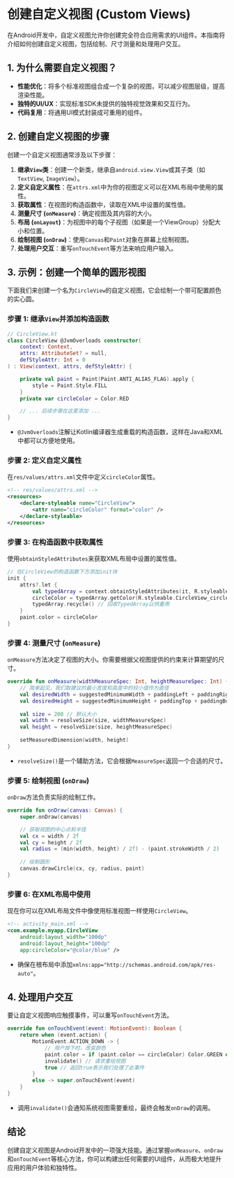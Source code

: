 # 创建自定义视图 (Custom Views)

在Android开发中，自定义视图允许你创建完全符合应用需求的UI组件。本指南将介绍如何创建自定义视图，包括绘制、尺寸测量和处理用户交互。

## 1. 为什么需要自定义视图？

- **性能优化**：将多个标准视图组合成一个复杂的视图，可以减少视图层级，提高渲染性能。
- **独特的UI/UX**：实现标准SDK未提供的独特视觉效果和交互行为。
- **代码复用**：将通用UI模式封装成可重用的组件。

## 2. 创建自定义视图的步骤

创建一个自定义视图通常涉及以下步骤：

1.  **继承`View`类**：创建一个新类，继承自`android.view.View`或其子类（如`TextView`, `ImageView`）。
2.  **定义自定义属性**：在`attrs.xml`中为你的视图定义可以在XML布局中使用的属性。
3.  **获取属性**：在视图的构造函数中，读取在XML中设置的属性值。
4.  **测量尺寸 (`onMeasure`)**：确定视图及其内容的大小。
5.  **布局 (`onLayout`)**：为视图中的每个子视图（如果是一个ViewGroup）分配大小和位置。
6.  **绘制视图 (`onDraw`)**：使用`Canvas`和`Paint`对象在屏幕上绘制视图。
7.  **处理用户交互**：重写`onTouchEvent`等方法来响应用户输入。

## 3. 示例：创建一个简单的圆形视图

下面我们来创建一个名为`CircleView`的自定义视图，它会绘制一个带可配置颜色的实心圆。

### 步骤 1: 继承`View`并添加构造函数

```kotlin
// CircleView.kt
class CircleView @JvmOverloads constructor(
    context: Context,
    attrs: AttributeSet? = null,
    defStyleAttr: Int = 0
) : View(context, attrs, defStyleAttr) {

    private val paint = Paint(Paint.ANTI_ALIAS_FLAG).apply {
        style = Paint.Style.FILL
    }
    private var circleColor = Color.RED

    // ... 后续步骤在这里添加 ...
}
```
*   `@JvmOverloads`注解让Kotlin编译器生成重载的构造函数，这样在Java和XML中都可以方便地使用。

### 步骤 2: 定义自定义属性

在`res/values/attrs.xml`文件中定义`circleColor`属性。

```xml
<!-- res/values/attrs.xml -->
<resources>
    <declare-styleable name="CircleView">
        <attr name="circleColor" format="color" />
    </declare-styleable>
</resources>
```

### 步骤 3: 在构造函数中获取属性

使用`obtainStyledAttributes`来获取XML布局中设置的属性值。

```kotlin
// 在CircleView的构造函数下方添加init块
init {
    attrs?.let {
        val typedArray = context.obtainStyledAttributes(it, R.styleable.CircleView, 0, 0)
        circleColor = typedArray.getColor(R.styleable.CircleView_circleColor, Color.RED)
        typedArray.recycle() // 回收TypedArray以供重用
    }
    paint.color = circleColor
}
```

### 步骤 4: 测量尺寸 (`onMeasure`)

`onMeasure`方法决定了视图的大小。你需要根据父视图提供的约束来计算期望的尺寸。

```kotlin
override fun onMeasure(widthMeasureSpec: Int, heightMeasureSpec: Int) {
    // 简单起见，我们取建议的最小宽度和高度中的较小值作为直径
    val desiredWidth = suggestedMinimumWidth + paddingLeft + paddingRight
    val desiredHeight = suggestedMinimumHeight + paddingTop + paddingBottom
    
    val size = 200 // 默认大小
    val width = resolveSize(size, widthMeasureSpec)
    val height = resolveSize(size, heightMeasureSpec)
    
    setMeasuredDimension(width, height)
}
```
* `resolveSize()`是一个辅助方法，它会根据`MeasureSpec`返回一个合适的尺寸。

### 步骤 5: 绘制视图 (`onDraw`)

`onDraw`方法负责实际的绘制工作。

```kotlin
override fun onDraw(canvas: Canvas) {
    super.onDraw(canvas)

    // 获取视图的中心点和半径
    val cx = width / 2f
    val cy = height / 2f
    val radius = (min(width, height) / 2f) - (paint.strokeWidth / 2)
    
    // 绘制圆形
    canvas.drawCircle(cx, cy, radius, paint)
}
```

### 步骤 6: 在XML布局中使用

现在你可以在XML布局文件中像使用标准视图一样使用`CircleView`。

```xml
<!-- activity_main.xml -->
<com.example.myapp.CircleView
    android:layout_width="100dp"
    android:layout_height="100dp"
    app:circleColor="@color/blue" />
```
* 确保在根布局中添加`xmlns:app="http://schemas.android.com/apk/res-auto"`。

## 4. 处理用户交互

要让自定义视图响应触摸事件，可以重写`onTouchEvent`方法。

```kotlin
override fun onTouchEvent(event: MotionEvent): Boolean {
    return when (event.action) {
        MotionEvent.ACTION_DOWN -> {
            // 用户按下时，改变颜色
            paint.color = if (paint.color == circleColor) Color.GREEN else circleColor
            invalidate() // 请求重绘视图
            true // 返回true表示我们处理了此事件
        }
        else -> super.onTouchEvent(event)
    }
}
```
*   调用`invalidate()`会通知系统视图需要重绘，最终会触发`onDraw`的调用。

## 结论

创建自定义视图是Android开发中的一项强大技能。通过掌握`onMeasure`、`onDraw`和`onTouchEvent`等核心方法，你可以构建出任何需要的UI组件，从而极大地提升应用的用户体验和独特性。 